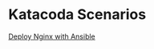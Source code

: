 # Katacoda Scenarios

[Deploy Nginx with Ansible](https://katacoda.com/manics/scenarios/ansible-nginx-ubuntu)
